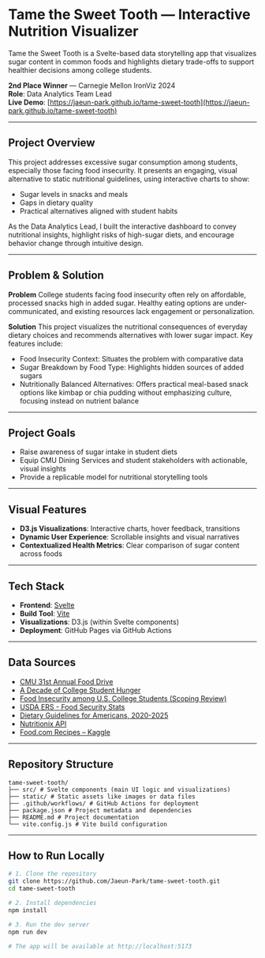 # Tame the Sweet Tooth — Interactive Nutrition Visualizer

Tame the Sweet Tooth is a Svelte-based data storytelling app that visualizes sugar content in common foods and highlights dietary trade-offs to support healthier decisions among college students.


**2nd Place Winner** — Carnegie Mellon IronViz 2024  
**Role**: Data Analytics Team Lead  
**Live Demo**: [https://jaeun-park.github.io/tame-sweet-tooth](https://jaeun-park.github.io/tame-sweet-tooth)

---

## Project Overview

This project addresses excessive sugar consumption among students, especially those facing food insecurity. It presents an engaging, visual alternative to static nutritional guidelines, using interactive charts to show:

- Sugar levels in snacks and meals
- Gaps in dietary quality
- Practical alternatives aligned with student habits

As the Data Analytics Lead, I built the interactive dashboard to convey nutritional insights, highlight risks of high-sugar diets, and encourage behavior change through intuitive design.

---

## Problem & Solution

**Problem**
College students facing food insecurity often rely on affordable, processed snacks high in added sugar. Healthy eating options are under-communicated, and existing resources lack engagement or personalization.

**Solution**
This project visualizes the nutritional consequences of everyday dietary choices and recommends alternatives with lower sugar impact. Key features include:
- Food Insecurity Context: Situates the problem with comparative data
- Sugar Breakdown by Food Type: Highlights hidden sources of added sugars
- Nutritionally Balanced Alternatives: Offers practical meal-based snack options like kimbap or chia pudding without emphasizing culture, focusing instead on nutrient balance

---


## Project Goals

- Raise awareness of sugar intake in student diets
- Equip CMU Dining Services and student stakeholders with actionable, visual insights
- Provide a replicable model for nutritional storytelling tools

---

## Visual Features

- **D3.js Visualizations**: Interactive charts, hover feedback, transitions
- **Dynamic User Experience**: Scrollable insights and visual narratives
- **Contextualized Health Metrics**: Clear comparison of sugar content across foods

---

## Tech Stack

- **Frontend**: [Svelte](https://svelte.dev/)
- **Build Tool**: [Vite](https://vitejs.dev/)
- **Visualizations**: D3.js (within Svelte components)
- **Deployment**: GitHub Pages via GitHub Actions

---

## Data Sources

- [CMU 31st Annual Food Drive](https://secure.qgiv.com/event/cmu31/)
- [A Decade of College Student Hunger](https://pmc.ncbi.nlm.nih.gov/articles/PMC8913502/)
- [Food Insecurity among U.S. College Students (Scoping Review)](https://www.sciencedirect.com/science/article/pii/S2161831322002599)
- [USDA ERS - Food Security Stats](https://www.ers.usda.gov/topics/food-nutrition-assistance/food-security-in-the-u-s/key-statistics-graphics/#foodsecure)
- [Dietary Guidelines for Americans, 2020-2025](https://www.dietaryguidelines.gov/resources/2020-2025-dietary-guidelines-online-materials)
- [Nutritionix API](https://www.nutritionix.com/food/)
- [Food.com Recipes – Kaggle](https://www.kaggle.com/datasets/irkaal/foodcom-recipes-and-reviews)

---

## Repository Structure
```
tame-sweet-tooth/
├── src/ # Svelte components (main UI logic and visualizations)
├── static/ # Static assets like images or data files
├── .github/workflows/ # GitHub Actions for deployment
├── package.json # Project metadata and dependencies
├── README.md # Project documentation
└── vite.config.js # Vite build configuration
```

---

## How to Run Locally

```bash
# 1. Clone the repository
git clone https://github.com/Jaeun-Park/tame-sweet-tooth.git
cd tame-sweet-tooth

# 2. Install dependencies
npm install

# 3. Run the dev server
npm run dev

# The app will be available at http://localhost:5173
```